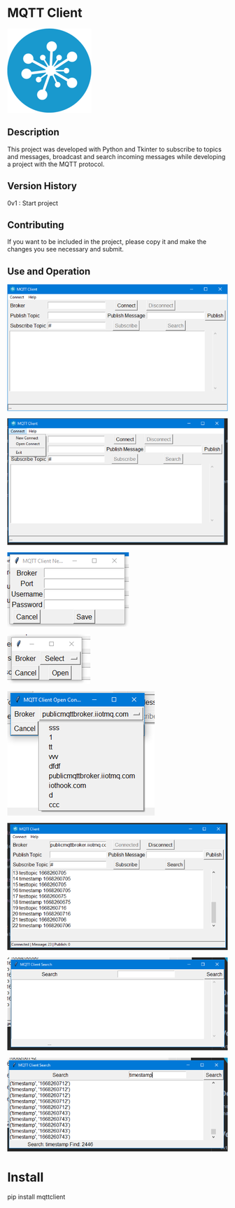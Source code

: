 # MQTT Client

<a href="https://iothook.com/"><img src="./icon.png"></a>

## Description

This project was developed with Python and Tkinter to subscribe to topics and messages, broadcast and search incoming messages while developing a project with the MQTT protocol.

## Version History
0v1 : Start project

## Contributing
If you want to be included in the project, please copy it and make the changes you see necessary and submit.

## Use and Operation

<a href="https://iothook.com/"><img src="./img/_1_main_window.png"></a>

<a href="https://iothook.com/"><img src="./img/_2_menu.png"></a>

<a href="https://iothook.com/"><img src="./img/_3_new_connect.png"></a>

<a href="https://iothook.com/"><img src="./img/_4_open_connect.png"></a>

<a href="https://iothook.com/"><img src="./img/_5_broker_list.png"></a>

<a href="https://iothook.com/"><img src="./img/_6_main_window_subscribe.png"></a>

<a href="https://iothook.com/"><img src="./img/_7_search_window.png"></a>

<a href="https://iothook.com/"><img src="./img/_8_search.png"></a>


# Install
pip install mqttclient
